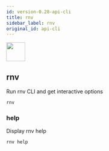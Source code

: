 ```yaml
---
id: version-0.28-api-cli
title: rnv
sidebar_label: rnv
original_id: api-cli
---
```


<img src="https://renative.org/img/ic_cli.png" width=50 height=50 />

## rnv

Run rnv CLI and get interactive options

```bash
rnv
```

### help

Display rnv help

```bash
rnv help
```
